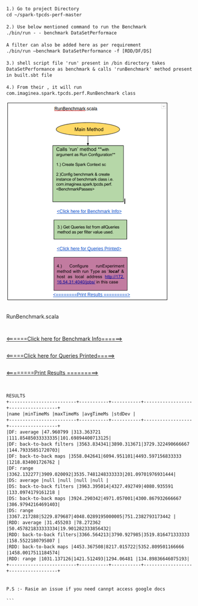 ```
	 	 	


1.) Go to project Directory
cd ~/spark-tpcds-perf-master

2.) Use below mentioned command to run the Benchmark
./bin/run - - benchmark DataSetPerformace

A filter can also be added here as per requirement
./bin/run –benchmark DataSetPerformance -f [RDD/DF/DS]

3.) shell script file 'run' present in /bin directory takes DataSetPerformance as benchmark & calls 'runBenchmark' method present in built.sbt file

4.) From their , it will run com.imaginea.spark.tpcds.perf.RunBenchmark class

```
![alt tag](https://github.com/scharanjit/spark-tpcds-perf-master/blob/master/image.png)
```
```` 
RunBenchmark.scala
```
```` 


```
````                              


[<======Click here for Benchmark Info======>](https://docs.google.com/document/d/18iJqSMsXEpuVeKIrG5XwoFhsGJyopI3h0_AA_0CpNPc/edit)
```
```


[<=====Click here for Queries Printed=====>](https://docs.google.com/document/d/1V5GycG8MgLG5G_YxpKzPCfrL6eD6ZpyxI_hQ63_S3aU/edit)

   ```
   ````                                
[<========Print Results =========>](https://docs.google.com/document/d/10PqpW7YJC07cngoWTTg5BrURV5WNxmdG1tVLihdoyCI/edit)

```
```` 



````

RESULTS
+-------------------------+-----------+-----------+------------------+------------------+
|name |minTimeMs |maxTimeMs |avgTimeMs |stdDev |
+-------------------------+-----------+-----------+------------------+------------------+
|DF: average |47.960799 |313.363721 |111.85485033333335|101.69894400713125|
|DF: back-to-back filters |3563.834341|3890.313671|3729.322490666667 |144.79335851720703|
|DF: back-to-back maps |3558.042641|6094.951101|4493.597156833333 |1218.834001726762 |
|DF: range |3362.132277|3909.020092|3535.7481248333333|201.09701976931444|
|DS: average |null |null |null |null |
|DS: back-to-back filters |3963.395014|4327.492749|4080.935591 |133.0974179161218 |
|DS: back-to-back maps |3924.290342|4971.057001|4300.867932666667 |386.97942164691403|
|DS: range |3367.217288|5229.879687|4048.0289195000005|751.2382793173442 |
|RDD: average |31.455203 |78.272362 |50.457821833333334|19.901282333856432|
|RDD: back-to-back filters|3366.564213|3790.927985|3519.816471333333 |158.5522180795807 |
|RDD: back-to-back maps |4453.367508|8217.015722|5352.809501166666 |1458.0017511184574|
|RDD: range |1031.137126|1421.512493|1294.06481 |134.89836646075193|
+-------------------------+-----------+-----------+------------------+------------------+


P.S :- Rasie an issue if you need cannpt access google docs

```
